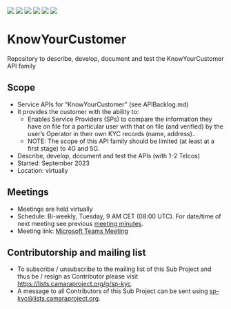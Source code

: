 <a href="https://github.com/camaraproject/KnowYourCustomer/commits/" title="Last Commit"><img src="https://img.shields.io/github/last-commit/camaraproject/KnowYourCustomer?style=plastic"></a>
<a href="https://github.com/camaraproject/KnowYourCustomer/issues" title="Open Issues"><img src="https://img.shields.io/github/issues/camaraproject/KnowYourCustomer?style=plastic"></a>
<a href="https://github.com/camaraproject/KnowYourCustomer/pulls" title="Open Pull Requests"><img src="https://img.shields.io/github/issues-pr/camaraproject/KnowYourCustomer?style=plastic"></a>
<a href="https://github.com/camaraproject/KnowYourCustomer/graphs/contributors" title="Contributors"><img src="https://img.shields.io/github/contributors/camaraproject/KnowYourCustomer?style=plastic"></a>
<a href="https://github.com/camaraproject/KnowYourCustomer" title="Repo Size"><img src="https://img.shields.io/github/repo-size/camaraproject/KnowYourCustomer?style=plastic"></a>
<a href="https://github.com/camaraproject/KnowYourCustomer/blob/main/LICENSE" title="License"><img src="https://img.shields.io/badge/License-Apache%202.0-green.svg?style=plastic"></a>

# KnowYourCustomer
Repository to describe, develop, document and test the KnowYourCustomer API family

## Scope
* Service APIs for “KnowYourCustomer” (see APIBacklog.md)  
* It provides the customer with the ability to:  
  * Enables Service Providers (SPs) to compare the information they have on file for a particular user with that on file (and verified) by the user’s Operator in their own KYC records (name, address)..
  * NOTE: The scope of this API family should be limited (at least at a first stage) to 4G and 5G.  
* Describe, develop, document and test the APIs (with 1-2 Telcos)  
* Started: September 2023
* Location: virtually  

## Meetings
* Meetings are held virtually
* Schedule: Bi-weekly, Tuesday, 9 AM CET (08:00 UTC). For date/time of next meeting see previous [meeting minutes](https://github.com/camaraproject/KnowYourCustomer/tree/main/documentation/MeetingMinutes).
* Meeting link: <a href="https://teams.microsoft.com/l/meetup-join/19%3ameeting_ZTQ3ODU3OWUtMTcwMS00NmZhLTg4MjEtZDVmM2FiNTZmMDY4%40thread.v2/0?context=%7b%22Tid%22%3a%22040b5c43-0c27-49b3-b8e6-cdec886abcee%22%2c%22Oid%22%3a%22d89fe1c8-4704-4b8e-8396-745509ac2a82%22%7d">Microsoft Teams Meeting</a>

## Contributorship and mailing list
* To subscribe / unsubscribe to the mailing list of this Sub Project and thus be / resign as Contributor please visit <https://lists.camaraproject.org/g/sp-kyc>.
* A message to all Contributors of this Sub Project can be sent using <sp-kyc@lists.camaraproject.org>.
